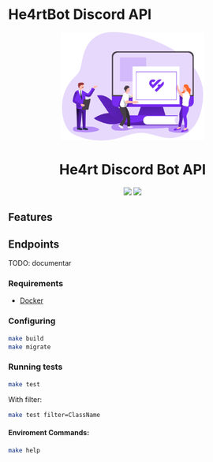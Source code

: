 # He4rtBot Discord API
<p align="center">
  <a href="https://discord.gg/he4rt">
    <img src="./.github/logo.png" height="220">
  </a>
</p>

<h1 align="center">
He4rt Discord Bot API
</h1>
<p align="center">
  <a href="https://discord.gg/he4rt"><img src="https://img.shields.io/endpoint?url=https://github.com/he4rt/he4rt-bot-api/blob/main/version.json"></a>
  <a href="https://discord.gg/he4rt"><img src="https://img.shields.io/github/license/he4rt/he4rt-bot-api?color=A655FF&style=for-the-badge"></a>
<p>

## Features

## Endpoints

TODO: documentar

### Requirements

- [Docker](https://docs.docker.com/get-docker/)

### Configuring

```bash
make build
make migrate
```

### Running tests

```bash
make test
```

With filter: 
```bash
make test filter=ClassName
```

#### Enviroment Commands:

```bash
make help
```

